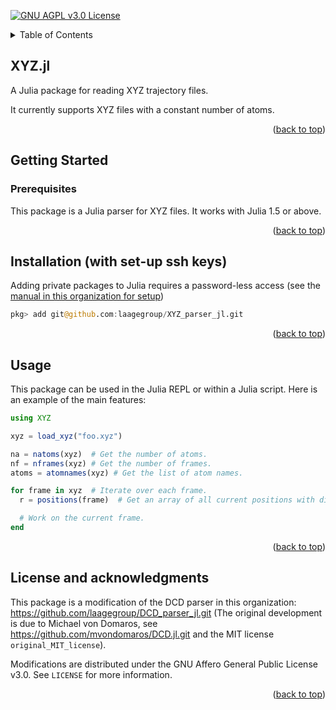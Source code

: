 <div id="top"></div>

<!-- PROJECT SHIELDS -->

[![GNU AGPL v3.0 License][license-shield]][license-url]

<!-- TABLE OF CONTENTS -->

<details>
  <summary>Table of Contents</summary>
  <ol>
    <li>
      <a href="#about">XYZ.jl</a>
    </li>
    <li>
      <a href="#getting-started">Getting Started</a>
      <ul>
        <li><a href="#prerequisites">Prerequisites</a></li>
        <li><a href="#installation">Installation (with set-up ssh keys)</a></li>
      </ul>
    </li>
    <li><a href="#usage">Usage</a></li>
    <li><a href="#acknowledgments">License and acknowledgments</a></li>
  </ol>
</details>

<!-- ABOUT THE PROJECT -->
<div id="about"></div>

## XYZ.jl

A Julia package for reading XYZ trajectory files.

It currently supports XYZ files with a constant number of atoms.

<p align="right">(<a href="#top">back to top</a>)</p>

<div id="getting-started"></div>

## Getting Started

<div id="prerequisites"></div>

### Prerequisites

This package is a Julia parser for XYZ files. It works with Julia 1.5 or above.

<p align="right">(<a href="#top">back to top</a>)</p>

<div id="installation"></div>

## Installation (with set-up ssh keys)

Adding private packages to Julia requires a password-less access (see the [manual in this organization for setup](https://github.com/laagegroup/0_HowTo/blob/main/Github_beginner_guide.md#setup-a-password-less-access-over-ssh))

````julia
pkg> add git@github.com:laagegroup/XYZ_parser_jl.git
````
<p align="right">(<a href="#top">back to top</a>)</p>

<div id="usage"></div>

## Usage

This package can be used in the Julia REPL or within a Julia script. Here is an example of the main features:

````julia
using XYZ

xyz = load_xyz("foo.xyz")

na = natoms(xyz)  # Get the number of atoms.
nf = nframes(xyz) # Get the number of frames.
atoms = atomnames(xyz) # Get the list of atom names.

for frame in xyz  # Iterate over each frame.
  r = positions(frame)  # Get an array of all current positions with dimensions (3, na).

  # Work on the current frame.
end
````

<p align="right">(<a href="#top">back to top</a>)</p>


<div id="acknowledgments"></div>

## License and acknowledgments

This package is a modification of the DCD parser in this organization: https://github.com/laagegroup/DCD_parser_jl.git (The original development is due to Michael von Domaros, see https://github.com/mvondomaros/DCD.jl.git and the MIT license `original_MIT_license`).

Modifications are distributed under the GNU Affero General Public License v3.0. See `LICENSE` for more information.

<p align="right">(<a href="#top">back to top</a>)</p>

<!-- MARKDOWN LINKS & IMAGES -->
<!-- https://www.markdownguide.org/basic-syntax/#reference-style-links -->
[license-shield]: https://img.shields.io/github/license/laagegroup/XYZ_parser_jl.svg?style=for-the-badge
[license-url]: https://github.com/laagegroup/XYZ_parser_jl/blob/main/LICENSE

